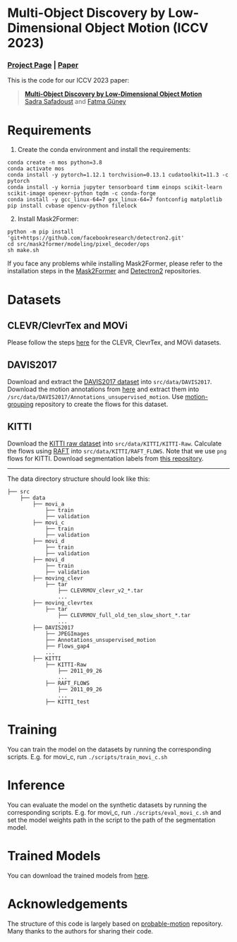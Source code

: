 # Multi-Object Discovery by Low-Dimensional Object Motion (ICCV 2023)

### [Project Page](https://kuis-ai.github.io/monodepthseg/) | [Paper](https://arxiv.org/abs/2110.11275)


This is the code for our ICCV 2023 paper:
> **[Multi-Object Discovery by Low-Dimensional Object Motion](https://arxiv.org/abs/2110.11275)** \
> [Sadra Safadoust](https://sadrasafa.github.io/) and [Fatma Güney](https://mysite.ku.edu.tr/fguney/)


# Requirements

1. Create the conda environment and install the requirements:
```
conda create -n mos python=3.8
conda activate mos
conda install -y pytorch=1.12.1 torchvision=0.13.1 cudatoolkit=11.3 -c pytorch
conda install -y kornia jupyter tensorboard timm einops scikit-learn scikit-image openexr-python tqdm -c conda-forge
conda install -y gcc_linux-64=7 gxx_linux-64=7 fontconfig matplotlib
pip install cvbase opencv-python filelock
```

2. Install Mask2Former:
```
python -m pip install 'git+https://github.com/facebookresearch/detectron2.git'
cd src/mask2former/modeling/pixel_decoder/ops
sh make.sh
```
If you face any problems while installing Mask2Former, please refer to the installation steps in the [Mask2Former](https://github.com/facebookresearch/Mask2Former) and [Detectron2](https://github.com/facebookresearch/detectron2) repositories.

# Datasets

## CLEVR/ClevrTex and MOVi 

Please follow the steps [here](https://github.com/karazijal/probable-motion#data-preparation) for the CLEVR, ClevrTex, and MOVi datasets.

## DAVIS2017

Download and extract the [DAVIS2017 dataset](https://davischallenge.org/davis2017/code.html) into `src/data/DAVIS2017`. Download the motion annotations from [here](https://github.com/Jyxarthur/OCLR_model) and extract them into `/src/data/DAVIS2017/Annotations_unsupervised_motion`. Use [motion-grouping](https://github.com/charigyang/motiongrouping) repository to create the flows for this dataset.

## KITTI

Download the [KITTI raw dataset](https://www.cvlibs.net/datasets/kitti/user_login.php) into `src/data/KITTI/KITTI-Raw`. Calculate the flows using [RAFT](https://github.com/princeton-vl/RAFT) into `src/data/KITTI/RAFT_FLOWS`. Note that we use `png` flows for KITTI. Download segmentation labels from [this repository](https://github.com/zpbao/Discovery_Obj_Move).

---

The data directory structure should look like this:
```
├── src
    ├── data
        ├── movi_a
            ├── train
            ├── validation
        ├── movi_c
            ├── train
            ├── validation
        ├── movi_d
            ├── train
            ├── validation
        ├── movi_d
            ├── train
            ├── validation
        ├── moving_clevr
            ├── tar
                ├── CLEVRMOV_clevr_v2_*.tar
                ...
        ├── moving_clevrtex
            ├── tar
                ├── CLEVRMOV_full_old_ten_slow_short_*.tar
                ...
        ├── DAVIS2017
            ├── JPEGImages
            ├── Annotations_unsupervised_motion
            ├── Flows_gap4
            ...
        ├── KITTI
            ├── KITTI-Raw
                ├── 2011_09_26
                ...
            ├── RAFT_FLOWS
                ├── 2011_09_26
                ...
            ├── KITTI_test

```


# Training

You can train the model on the datasets by running the corresponding scripts.
E.g. for movi_c, run `./scripts/train_movi_c.sh`

# Inference

You can evaluate the model on the synthetic datasets by running the corresponding scripts.
E.g. for movi_c, run `./scripts/eval_movi_c.sh` and set the model weights path in the script to the path of the segmentation model.

# Trained Models

You can download the trained models from [here](https://drive.google.com/drive/folders/1d2LcexNE_bA5bmrss6t6f1UauVzLIqVc?usp=sharing).

# Acknowledgements
The structure of this code is largely based on [probable-motion](https://github.com/karazijal/probable-motion)  repository. Many thanks to the authors for sharing their code.